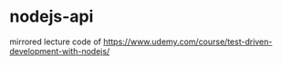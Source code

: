 # nodejs-api
mirrored lecture code of https://www.udemy.com/course/test-driven-development-with-nodejs/
